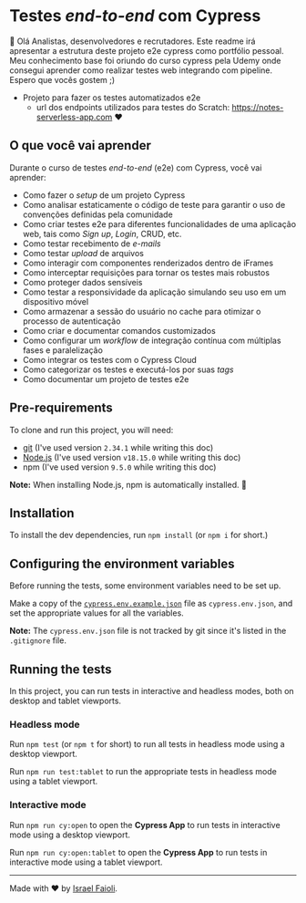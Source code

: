 # Testes _end-to-end_ com Cypress

👋 Olá Analistas, desenvolvedores e recrutadores. Este readme irá apresentar a estrutura deste projeto e2e cypress como portfólio pessoal.
Meu conhecimento base foi oriundo do curso cypress pela Udemy onde consegui aprender como realizar testes web integrando com pipeline. Espero que vocês gostem ;)

* Projeto para fazer os testes automatizados e2e
  - url dos endpoints utilizados para testes do Scratch: https://notes-serverless-app.com ❤️

## O que você vai aprender

Durante o curso de testes _end-to-end_ (e2e) com Cypress, você vai aprender:

- Como fazer o _setup_ de um projeto Cypress
- Como analisar estaticamente o código de teste para garantir o uso de convenções definidas pela comunidade
- Como criar testes e2e para diferentes funcionalidades de uma aplicação web, tais como _Sign up_, _Login_, CRUD, etc.
- Como testar recebimento de _e-mails_
- Como testar _upload_ de arquivos
- Como interagir com componentes renderizados dentro de iFrames
- Como interceptar requisições para tornar os testes mais robustos
- Como proteger dados sensíveis
- Como testar a responsividade da aplicação simulando seu uso em um dispositivo móvel
- Como armazenar a sessão do usuário no cache para otimizar o processo de autenticação
- Como criar e documentar comandos customizados
- Como configurar um _workflow_ de integração contínua com múltiplas fases e paralelização
- Como integrar os testes com o Cypress Cloud
- Como categorizar os testes e executá-los por suas _tags_
- Como documentar um projeto de testes e2e

## Pre-requirements

To clone and run this project, you will need:

- [git](https://git-scm.com/downloads) (I've used version `2.34.1` while writing this doc)
- [Node.js](https://nodejs.org/en/) (I've used version `v18.15.0` while writing this doc)
- npm (I've used version `9.5.0` while writing this doc)

**Note:** When installing Node.js, npm is automatically installed. 🚀

## Installation

To install the dev dependencies, run `npm install` (or `npm i` for short.)

## Configuring the environment variables

Before running the tests, some environment variables need to be set up.

Make a copy of the [`cypress.env.example.json`](./cypress.env.example.json) file as `cypress.env.json`, and set the appropriate values for all the variables.

**Note:** The `cypress.env.json` file is not tracked by git since it's listed in the `.gitignore` file.

## Running the tests

In this project, you can run tests in interactive and headless modes, both on desktop and tablet viewports.

### Headless mode

Run `npm test` (or `npm t` for short) to run all tests in headless mode using a desktop viewport.

Run `npm run test:tablet` to run the appropriate tests in headless mode using a tablet viewport.

### Interactive mode

Run `npm run cy:open` to open the __Cypress App__ to run tests in interactive mode using a desktop viewport.

Run `npm run cy:open:tablet` to open the __Cypress App__ to run tests in interactive mode using a tablet viewport.

___

Made with ❤️ by [Israel Faioli](https://medium.com/@israfaioli).


